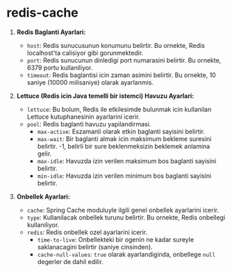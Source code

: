 # redis-cache

1. **Redis Baglanti Ayarlari:**
    - `host`: Redis sunucusunun konumunu belirtir. Bu ornekte, Redis localhost'ta calisiyor gibi gorunmektedir.
    - `port`: Redis sunucunun dinledigi port numarasini belirtir. Bu ornekte, 6379 portu kullaniliyor.
    - `timeout`: Redis baglantisi icin zaman asimini belirtir. Bu ornekte, 10 saniye (10000 milisaniye) olarak ayarlanmis.

2. **Lettuce (Redis icin Java temelli bir istemci) Havuzu Ayarlari:**
    - `lettuce`: Bu bolum, Redis ile etkilesimde bulunmak icin kullanilan Lettuce kutuphanesinin ayarlarini icerir.
    - `pool`: Redis baglanti havuzu yapilandirmasi.
        - `max-active`: Eszamanli olarak etkin baglanti sayisini belirtir.
        - `max-wait`: Bir baglanti almak icin maksimum bekleme suresini belirtir. -1, belirli bir sure beklenmeksizin beklemek anlamina gelir.
        - `max-idle`: Havuzda izin verilen maksimum bos baglanti sayisini belirtir.
        - `min-idle`: Havuzda izin verilen minimum bos baglanti sayisini belirtir.

3. **Onbellek Ayarlari:**
    - `cache`: Spring Cache moduluyle ilgili genel onbellek ayarlarini icerir.
    - `type`: Kullanilacak onbellek turunu belirtir. Bu ornekte, Redis onbellegi kullaniliyor.
    - `redis`: Redis onbellek ozel ayarlarini icerir.
        - `time-to-live`: Onbellekteki bir ogenin ne kadar sureyle saklanacagini belirtir (saniye cinsinden).
        - `cache-null-values`: `true` olarak ayarlandiginda, onbellege `null` degerler de dahil edilir.
